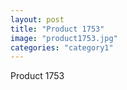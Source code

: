 ```yaml
---
layout: post
title: "Product 1753"
image: "product1753.jpg"
categories: "category1"
---
```

Product 1753
